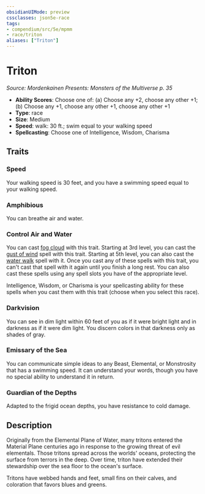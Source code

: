 ```yaml
---
obsidianUIMode: preview
cssclasses: json5e-race
tags:
- compendium/src/5e/mpmm
- race/triton
aliases: ["Triton"]
---
```

# Triton
*Source: Mordenkainen Presents: Monsters of the Multiverse p. 35*  

- **Ability Scores**: Choose one of: (a) Choose any +2, choose any other +1; (b) Choose any +1, choose any other +1, choose any other +1
- **Type**: race
- **Size**: Medium
- **Speed**: walk: 30 ft.; swim equal to your walking speed
- **Spellcasting**: Choose one of Intelligence, Wisdom, Charisma

## Traits

### Speed

Your walking speed is 30 feet, and you have a swimming speed equal to your walking speed.

### Amphibious

You can breathe air and water.

### Control Air and Water

You can cast [fog cloud](fog-cloud.md) with this trait. Starting at 3rd level, you can cast the [gust of wind](gust-of-wind.md) spell with this trait. Starting at 5th level, you can also cast the [water walk](water-walk.md) spell with it. Once you cast any of these spells with this trait, you can't cast that spell with it again until you finish a long rest. You can also cast these spells using any spell slots you have of the appropriate level.

Intelligence, Wisdom, or Charisma is your spellcasting ability for these spells when you cast them with this trait (choose when you select this race).

### Darkvision

You can see in dim light within 60 feet of you as if it were bright light and in darkness as if it were dim light. You discern colors in that darkness only as shades of gray.

### Emissary of the Sea

You can communicate simple ideas to any Beast, Elemental, or Monstrosity that has a swimming speed. It can understand your words, though you have no special ability to understand it in return.

### Guardian of the Depths

Adapted to the frigid ocean depths, you have resistance to cold damage.

## Description

Originally from the Elemental Plane of Water, many tritons entered the Material Plane centuries ago in response to the growing threat of evil elementals. Those tritons spread across the worlds' oceans, protecting the surface from terrors in the deep. Over time, triton have extended their stewardship over the sea floor to the ocean's surface.

Tritons have webbed hands and feet, small fins on their calves, and coloration that favors blues and greens.